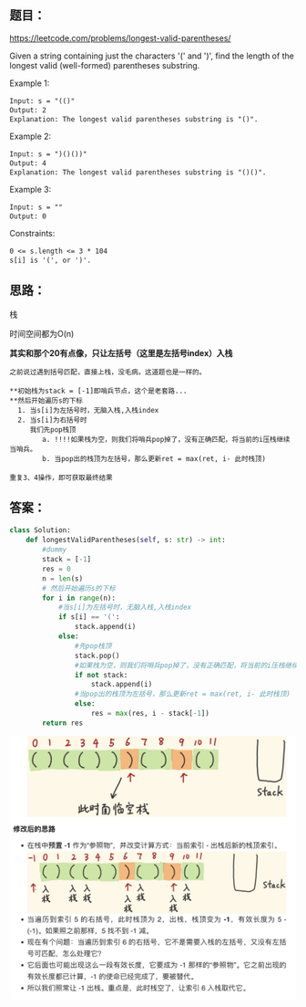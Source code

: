 ## 题目：
https://leetcode.com/problems/longest-valid-parentheses/

Given a string containing just the characters '(' and ')', find the length of the longest valid (well-formed) parentheses substring.

Example 1:
```
Input: s = "(()"
Output: 2
Explanation: The longest valid parentheses substring is "()".
```
Example 2:
```
Input: s = ")()())"
Output: 4
Explanation: The longest valid parentheses substring is "()()".
```
Example 3:
```
Input: s = ""
Output: 0
```
Constraints:
```
0 <= s.length <= 3 * 104
s[i] is '(', or ')'.
```
## 思路：
栈

时间空间都为O(n)

**其实和那个20有点像，只让左括号（这里是左括号index）入栈**
```
之前说过遇到括号匹配，直接上栈，没毛病。这道题也是一样的。

**初始栈为stack = [-1]即哨兵节点，这个是老套路...
**然后开始遍历s的下标
  1. 当s[i]为左括号时，无脑入栈,入栈index
  2. 当s[i]为右括号时
     我们先pop栈顶
        a. !!!!如果栈为空，则我们将哨兵pop掉了，没有正确匹配，将当前的i压栈继续当哨兵。
        b. 当pop出的栈顶为左括号，那么更新ret = max(ret, i- 此时栈顶)
        
重复3、4操作，即可获取最终结果
```
## 答案：
```python
class Solution:
    def longestValidParentheses(self, s: str) -> int:
        #dummy
        stack = [-1]
        res = 0
        n = len(s)
        # 然后开始遍历s的下标
        for i in range(n):
            #当s[i]为左括号时，无脑入栈,入栈index
            if s[i] == '(':
                stack.append(i)
            else:
                #先pop栈顶
                stack.pop()
                #如果栈为空，则我们将哨兵pop掉了，没有正确匹配，将当前的i压栈继续当哨兵。
                if not stack:
                    stack.append(i)
                #当pop出的栈顶为左括号，那么更新ret = max(ret, i- 此时栈顶)
                else:
                    res = max(res, i - stack[-1])
        return res

```
![a](https://github.com/SSRRBB/Leetcode/blob/main/Images/383.png)
